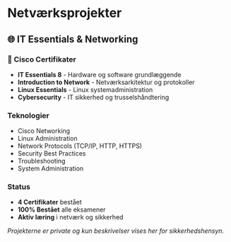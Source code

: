 # Netværksprojekter

## 🌐 IT Essentials & Networking

### 🔧 Cisco Certifikater
- **IT Essentials 8** - Hardware og software grundlæggende
- **Introduction to Network** - Netværksarkitektur og protokoller
- **Linux Essentials** - Linux systemadministration
- **Cybersecurity** - IT sikkerhed og trusselshåndtering

### Teknologier
- Cisco Networking
- Linux Administration
- Network Protocols (TCP/IP, HTTP, HTTPS)
- Security Best Practices
- Troubleshooting
- System Administration

### Status
- **4 Certifikater** bestået
- **100% Bestået** alle eksamener
- **Aktiv læring** i netværk og sikkerhed

*Projekterne er private og kun beskrivelser vises her for sikkerhedshensyn.*